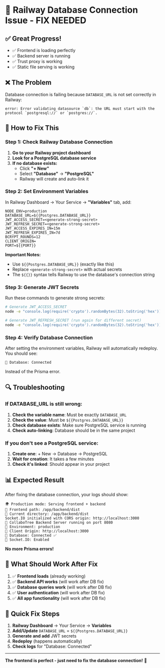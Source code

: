 # 🚨 Railway Database Connection Issue - FIX NEEDED

## ✅ Great Progress!
- ✅ Frontend is loading perfectly
- ✅ Backend server is running
- ✅ Trust proxy is working
- ✅ Static file serving is working

## ❌ The Problem
Database connection is failing because `DATABASE_URL` is not set correctly in Railway:

```
error: Error validating datasource `db`: the URL must start with the protocol `postgresql://` or `postgres://`.
```

## 🔧 How to Fix This

### Step 1: Check Railway Database Connection

1. **Go to your Railway project dashboard**
2. **Look for a PostgreSQL database service**
3. **If no database exists:**
   - Click **"+ New"**
   - Select **"Database"** → **"PostgreSQL"**
   - Railway will create and auto-link it

### Step 2: Set Environment Variables

In Railway Dashboard → Your Service → **"Variables"** tab, add:

```env
NODE_ENV=production
DATABASE_URL=${{Postgres.DATABASE_URL}}
JWT_ACCESS_SECRET=<generate-strong-secret>
JWT_REFRESH_SECRET=<generate-strong-secret>
JWT_ACCESS_EXPIRES_IN=15m
JWT_REFRESH_EXPIRES_IN=7d
BCRYPT_ROUNDS=12
CLIENT_ORIGIN=
PORT=${{PORT}}
```

**Important Notes:**
- Use `${{Postgres.DATABASE_URL}}` (exactly like this)
- Replace `<generate-strong-secret>` with actual secrets
- The `${{}}` syntax tells Railway to use the database's connection string

### Step 3: Generate JWT Secrets

Run these commands to generate strong secrets:

```bash
# Generate JWT_ACCESS_SECRET
node -e "console.log(require('crypto').randomBytes(32).toString('hex'))"

# Generate JWT_REFRESH_SECRET (run again for different secret)
node -e "console.log(require('crypto').randomBytes(32).toString('hex'))"
```

### Step 4: Verify Database Connection

After setting the environment variables, Railway will automatically redeploy. You should see:

```
💾 Database: Connected
```

Instead of the Prisma error.

## 🔍 Troubleshooting

### If DATABASE_URL is still wrong:

1. **Check the variable name**: Must be exactly `DATABASE_URL`
2. **Check the value**: Must be `${{Postgres.DATABASE_URL}}`
3. **Check database exists**: Make sure PostgreSQL service is running
4. **Check auto-linking**: Database should be in the same project

### If you don't see a PostgreSQL service:

1. **Create one**: + New → Database → PostgreSQL
2. **Wait for creation**: It takes a few minutes
3. **Check it's linked**: Should appear in your project

## 📊 Expected Result

After fixing the database connection, your logs should show:

```
🌍 Production mode: Serving frontend + backend
📁 Frontend path: /app/backend/dist
📁 Current directory: /app/backend/dist
Socket.IO initialized with CORS origin: http://localhost:3000
🚀 CollaboTree Backend Server running on port 8080
📡 Environment: production
🔗 Client Origin: http://localhost:3000
💾 Database: Connected ✅
🔌 Socket.IO: Enabled
```

**No more Prisma errors!**

## 🎯 What Should Work After Fix

1. ✅ **Frontend loads** (already working)
2. ✅ **Backend API works** (will work after DB fix)
3. ✅ **Database queries work** (will work after DB fix)
4. ✅ **User authentication** (will work after DB fix)
5. ✅ **All app functionality** (will work after DB fix)

## 🚀 Quick Fix Steps

1. **Railway Dashboard** → Your Service → **Variables**
2. **Add/Update** `DATABASE_URL` = `${{Postgres.DATABASE_URL}}`
3. **Generate and add** JWT secrets
4. **Redeploy** (happens automatically)
5. **Check logs** for "Database: Connected"

---

**The frontend is perfect - just need to fix the database connection!** 🎉




